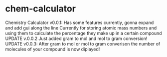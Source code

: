 # chem-calculator
Chemistry Calculator v0.0.1:
Has some features currently, gonna expand and add gui along the line
Currently for storing atomic mass numbers and using them to calculate the percentage they make up in a certain compound
UPDATE v.0.0.2
Just added gram to mol and mol to gram conversion!
UPDATE v0.0.3:
After gram to mol or mol to gram converison the number of molecules of your compound is now diplayed!

